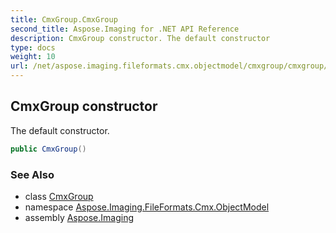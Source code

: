 ```yaml
---
title: CmxGroup.CmxGroup
second_title: Aspose.Imaging for .NET API Reference
description: CmxGroup constructor. The default constructor
type: docs
weight: 10
url: /net/aspose.imaging.fileformats.cmx.objectmodel/cmxgroup/cmxgroup/
---
```

## CmxGroup constructor

The default constructor.

```csharp
public CmxGroup()
```

### See Also

* class [CmxGroup](../)
* namespace [Aspose.Imaging.FileFormats.Cmx.ObjectModel](../../cmxgroup/)
* assembly [Aspose.Imaging](../../../)


